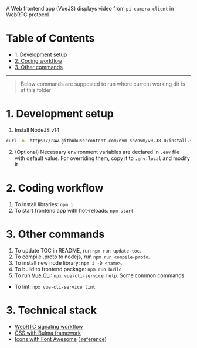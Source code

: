 A Web frontend app (VueJS) displays video from `pi-camera-client` in WebRTC protocol

# Table of Contents

<!-- toc -->

- [1. Development setup](#1-development-setup)
- [2. Coding workflow](#2-coding-workflow)
- [3. Other commands](#3-other-commands)

<!-- tocstop -->

---

> Below commands are supposted to run where current working dir is at this folder

# 1. Development setup 

1. Install NodeJS v14

```bash
curl -o- https://raw.githubusercontent.com/nvm-sh/nvm/v0.38.0/install.sh | bash; nvm install 14.17.0
```

2. (Optional) Necessary environment variables are declared in `.env` file with default value. For overriding them, copy it to `.env.local` and modify it

# 2. Coding workflow

1. To install libraries: `npm i`
1. To start frontend app with hot-reloads: `npm start`

# 3. Other commands

1. To update TOC in README, run `npm run update-toc`.
1. To compile .proto to nodejs, run `npm run compile-proto`.
1. To install new node library: `npm i -D <name>`.
1. To build to frontend package: `npm run build`
1. To run [Vue CLI](https://cli.vuejs.org/guide/): `npx vue-cli-service help`. Some common commands

  - To lint: `npx vue-cli-service lint`

# 3. Technical stack

- [WebRTC signaling workflow](https://developer.mozilla.org/en-US/docs/Web/API/WebRTC_API/Signaling_and_video_calling)
- [CSS with Bulma framework](https://bulma.io/documentation/)
- [Icons with Font Awesome](https://fontawesome.com/v5.15/icons?d=gallery&p=2&m=free) ([<font-awesome-icon> reference](https://www.npmjs.com/package/@fortawesome/vue-fontawesome))

